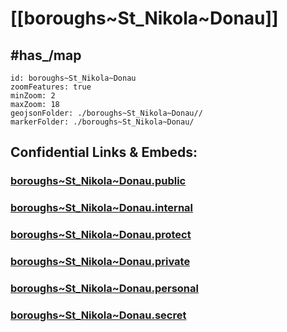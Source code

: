 # [[boroughs~St_Nikola~Donau]] 


## #has_/map  



```leaflet
id: boroughs~St_Nikola~Donau
zoomFeatures: true 
minZoom: 2 
maxZoom: 18
geojsonFolder: ./boroughs~St_Nikola~Donau//
markerFolder: ./boroughs~St_Nikola~Donau/
```




## Confidential Links & Embeds: 

### [boroughs~St_Nikola~Donau.public](/_public/\Earth\Continent\Europe\Europe~Central\Austria\Austrias_States\Oberösterreich\counties~OÖ\Perg\cities~Perg\St_Nikola~Donauboroughs~St_Nikola~Donau.public.md) 

### [boroughs~St_Nikola~Donau.internal](/_internal/\Earth\Continent\Europe\Europe~Central\Austria\Austrias_States\Oberösterreich\counties~OÖ\Perg\cities~Perg\St_Nikola~Donauboroughs~St_Nikola~Donau.internal.md) 

### [boroughs~St_Nikola~Donau.protect](/_protect/\Earth\Continent\Europe\Europe~Central\Austria\Austrias_States\Oberösterreich\counties~OÖ\Perg\cities~Perg\St_Nikola~Donauboroughs~St_Nikola~Donau.protect.md) 

### [boroughs~St_Nikola~Donau.private](/_private/\Earth\Continent\Europe\Europe~Central\Austria\Austrias_States\Oberösterreich\counties~OÖ\Perg\cities~Perg\St_Nikola~Donauboroughs~St_Nikola~Donau.private.md) 

### [boroughs~St_Nikola~Donau.personal](/_personal/\Earth\Continent\Europe\Europe~Central\Austria\Austrias_States\Oberösterreich\counties~OÖ\Perg\cities~Perg\St_Nikola~Donauboroughs~St_Nikola~Donau.personal.md) 

### [boroughs~St_Nikola~Donau.secret](/_secret/\Earth\Continent\Europe\Europe~Central\Austria\Austrias_States\Oberösterreich\counties~OÖ\Perg\cities~Perg\St_Nikola~Donauboroughs~St_Nikola~Donau.secret.md)


